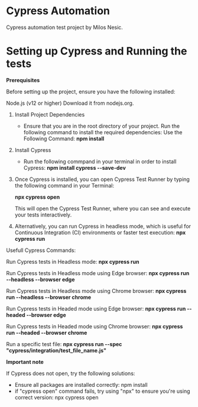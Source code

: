 # Cypress Automation

Cypress automation test project by Milos Nesic.


# Setting up Cypress and Running the tests

**Prerequisites**

Before setting up the project, ensure you have the following installed:

  Node.js (v12 or higher)
  Download it from nodejs.org.


1. Install Project Dependencies
    - Ensure that you are in the root directory of your project. Run the following command to install the required dependencies:
      Use the Following Command: **npm install**

2. Install Cypress
    - Run the following commpand in your terminal in order to install Cypress:
      **npm install cypress --save-dev**

3. Once Cypress is installed, you can open Cypress Test Runner by typing the following command in your Terminal:
   
     **npx cypress open**
   
   This will open the Cypress Test Runner, where you can see and execute your tests interactively.

4. Alternatively, you can run Cypress in headless mode, which is useful for Continuous Integration (CI) environments or faster test execution:
    **npx cypress run**

Usefull Cypress Commands:

Run Cypress tests in Headless mode: **npx cypress run** 

Run Cypress tests in Headless mode using Edge browser: **npx cypress run --headless --browser edge**

Run Cypress tests in Headless mode using Chrome browser: **npx cypress run --headless --browser chrome**

Run Cypress tests in Headed mode using Edge browser: **npx cypress run --headed --browser edge**

Run Cypress tests in Headed mode using Chrome browser: **npx cypress run --headed --browser chrome**

Run a specific test file: **npx cypress run --spec "cypress/integration/test_file_name.js"**


**Important note**

If Cypress does not open, try the following solutions: 
  - Ensure all packages are installed correctly: npm install
  - if "cypress open" command fails, try using "npx" to ensure you're using correct version: npx cypress open

